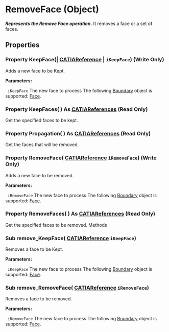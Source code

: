 # RemoveFace (Object)

**_Represents the Remove Face operation._**
It removes a face or a set of faces.

## Properties

### Property **KeepFace**(| [CATIAReference](../InfInterfaces/interface_Reference_17481.md) | `iKeepFace`) (Write Only)

   Adds a new face to be Kept.

**Parameters:**

` iKeepFace`      The new face to process
The following
[Boundary](../MecModInterfaces/interface_Boundary_14542.md) object is supported: [Face](../MecModInterfaces/interface_Face_3398.md).  
### Property **KeepFaces**( ) As [CATIAReferences](../InfInterfaces/interface_References_21842.md) (Read Only)

   Get the specified faces to be kept.  
### Property **Propagation**( ) As [CATIAReferences](../InfInterfaces/interface_References_21842.md) (Read Only)

   Get the faces that will be removed.  
### Property **RemoveFace**( [CATIAReference](../InfInterfaces/interface_Reference_17481.md)  `iRemoveFace`) (Write Only)

   Adds a new face to be removed.

**Parameters:**

` iRemoveFace`      The new face to process
The following
[Boundary](../MecModInterfaces/interface_Boundary_14542.md) object is supported: [Face](../MecModInterfaces/interface_Face_3398.md).  
### Property **RemoveFaces**( ) As [CATIAReferences](../InfInterfaces/interface_References_21842.md) (Read Only)

   Get the specified faces to be removed.  Methods

### Sub **remove_KeepFace**( [CATIAReference](../InfInterfaces/interface_Reference_17481.md)  `iKeepFace`)

   Removes a face to be Kept.

**Parameters:**

` iKeepFace`      The new face to process
The following
[Boundary](../MecModInterfaces/interface_Boundary_14542.md) object is supported: [Face](../MecModInterfaces/interface_Face_3398.md).  
### Sub **remove_RemoveFace**( [CATIAReference](../InfInterfaces/interface_Reference_17481.md)  `iRemoveFace`)

   Removes a face to be removed.

**Parameters:**

` iRemoveFace`      The new face to process
The following
[Boundary](../MecModInterfaces/interface_Boundary_14542.md) object is supported: [Face](../MecModInterfaces/interface_Face_3398.md).